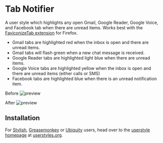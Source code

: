 Tab Notifier
==================

A user style which highlights any open Gmail, Google Reader, Google Voice, and Facebook tab when there are unread items. Works best with the [FaviconizeTab extension](https://addons.mozilla.org/en-US/firefox/addon/3780) for Firefox.

- Gmail tabs are highlighted red when the inbox is open and there are unread items.
- Gmail tabs will flash green when a new chat message is received.
- Google Reader tabs are highlighted light blue when there are unread items.
- Google Voice tabs are highlighted yellow when the inbox is open and there are unread items (either calls or SMS)
- Facebook tabs are highlighted blue when there is an unread notification item.

Before
![preview](https://github.com/jasonkarns/userstyles.gtab-notifier/raw/master/before.png)

After
![preview](https://github.com/jasonkarns/userstyles.gtab-notifier/raw/master/after.png)

Installation
------------

For [Stylish](https://addons.mozilla.org/en-US/firefox/addon/2108), [Greasemonkey](https://addons.mozilla.org/en-US/firefox/addon/748) or [Ubiquity](https://addons.mozilla.org/en-US/firefox/addon/9527) users, head over to the [userstyle homepage](http://userstyles.org/styles/14571) at [userstyles.org](http://userstyles.org).